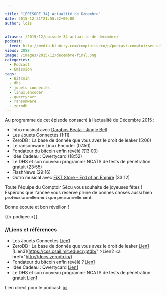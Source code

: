 ```yaml
---

title: "[EPISODE 34] Actualité de Décembre"
date: 2015-12-31T21:55:52+00:00
author: lois


aliases: /2015/12/episode-34-actualite-de-decembre/
podcast:
  feed: http://media.blubrry.com/comptoirsecu/p/podcast.comptoirsecu.fr/CSEC.EP34.2015-12-29.ACTU_DECEMBRE.mp3
views: 2088
image: /images/2015/12/decembre-final.png
categories:
  - Podcast
  - Emission
tags:
  - Bitcoin
  - dhs
  - jouets connectés
  - linux.encoder
  - qwertycart
  - ransomware
  - zerodb
---
```



Au programme de cet épisode consacré à l’actualité de Décembre 2015 :

  * Intro musical avec [Darabos Beata – Jingle Bell](https://soundcloud.com/darabos-beata/10-jingle-bell)
  * Les Jouets Connectés (1:11)
  * ZeroDB : La base de donnée que vous avez le droit de leaker (5:06)
  * Le ransomware Linux.Encoder (07:50)
  * Fondateur du bitcoin enfin révélé ?(13:00)
  * Idée Cadeau : Qwertycard (18:52)
  * Le DHS et son nouveau programme NCATS de tests de pénétration gratuit (23:55)
  * FlashNews (29:16)
  * Outro musical avec [FiXT Store – End of an Empire](http://fixtstore.com/collections/end-of-an-empire) (33:12)

Toute l'équipe du Comptoir Sécu vous souhaite de joyeuses fêtes ! Espérons que l'année vous réserve pleine de bonnes choses aussi bien professionnellement que personnellement.

Bonne écoute et bon réveillon !



{{< podigee >}}






### //Liens et références

  * Les Jouets Connectés [Lien1](http://www.silicon.fr/vtech-et-hello-barbie-jouets-connectes-enfants-en-danger-133415.html)
  * ZeroDB : La base de donnée que vous avez le droit de leaker [Lien1](http://blog.zerodb.io/hello-world-zerodb-here/) [Lien3](https://css.csail.mit.edu/cryptdb/" >Lien2</a> <a href="http://docs.zerodb.io/)
  * Fondateur du bitcoin enfin révélé ? [Lien1](http://www.lemonde.fr/pixels/article/2015/12/09/le-fondateur-du-bitcoin-enfin-demasque_4827912_4408996.html)
  * Idée Cadeau : Qwertycard [Lien1](http://techcrunch.com/2015/12/07/qwertycards-is-a-wallet-sized-card-that-generate-secure-passwords/)
  * Le DHS et son nouveau programme NCATS de tests de pénétration gratuit [Lien1](http://krebsonsecurity.com/2015/12/dhs-giving-firms-free-penetration-tests/)

Lien direct pour le podcast: [ici](http://podcast.comptoirsecu.fr/CSEC.EP34.2015-12-29.ACTU_DECEMBRE.mp3)
